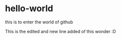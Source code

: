 # hello-world
this is to enter the world of github

This is the edited and new line added of this wonder :D
